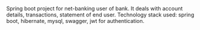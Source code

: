 Spring boot project for net-banking user of bank. It deals with account details, transactions, statement of end user. Technology stack used: spring boot, hibernate, mysql, swagger, jwt for authentication.
